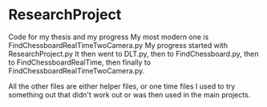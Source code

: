 # ResearchProject
Code for my thesis and my progress
My most modern one is FindChessboardRealTimeTwoCamera.py
My progress started with ResearchProject.py
It then went to DLT.py, then to FindChessboard.py, then to FindChessboardRealTime, then finally to FindChessboardRealTimeTwoCamera.py.

All the other files are either helper files, or one time files I used to try something out that didn't work out or was then used in the main projects.
